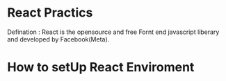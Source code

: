 # React Practics
Defination : React is the opensource and free Fornt end javascript liberary and developed by Facebook(Meta). 

# How to setUp React Enviroment


